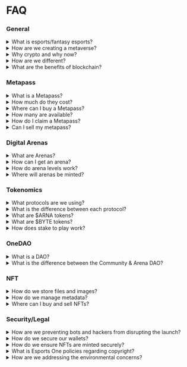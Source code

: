 # FAQ

### General

<details>

<summary>What is esports/fantasy esports?</summary>

Esports stands for “electronic sports” and most commonly refers to any video game title(s) with a competitive professional scene such as CS:GO, League of Legends, DOTA 2, Fortnite, etc.

Similar to fantasy football, fantasy esports is a way for fans to battle each other using teams comprised of their favorite players. The winner is determined by fantasy points accrued by their players’ stats in their professional matches.

</details>

<details>

<summary>How are we creating a metaverse?</summary>

Esports One is creating an interactive virtual map, that through the use of crypto tokens and utility-based NFTs, will elevate the experience of online gaming communities, competition, and esports fandom. This virtual map will consist of digital properties, called arenas, for communities of all backgrounds and goals to create, play, and grow.&#x20;

Dedicated arena owners can upgrade their land to acquire new features, more significant reward allocations, cosmetics, and other bonuses. We will also have game experiences within our metaverse, such as fantasy esports, predictions, game missions, and eventually other gaming/esport titles offered by partners and arena owners.

</details>

<details>

<summary>Why crypto and why now?</summary>

We have always prided ourselves on our fantasy platform, being “all-in-one” with everything you could want as a gamer or esports fan. Yet, we always ask our team, “What are we missing” or “How do we improve.” With the innovations of Web 3.0, we realized that crypto would also significantly improve the international user experience. Specifically, it comes to claiming prizes and earning rewards due to its instantaneous nature, global usage, and blockchain security. On top of that, we also recognized the importance of ownership for digital rewards/assets for gamers and fans.

Decentralized ownership will play a significant role in the future of gaming. We are working with our community, advisors, and legal team to establish a DAO that gives our community the power to build the metaverse they envision.

</details>

<details>

<summary>How are we different?</summary>

We're not just creating another NFT collection. We're not just launching the next DAO. And we're not launching our own token with no utility.\
\
Instead, we're taking each of these pillars of web3 and combining them to form a true metaverse, fully decentralized, from day one.\
\
Our NFTs will be mutable, used to participate in experiences like fantasy esports. They will provide special access to holders.

Our token will incentivize and reward governance participation. It will be a mechanism that can be staked, earned, spent and redeemed. It will enable true vested interest from holders and investors alike.

Our DAO is the cornerstone of the platform. Enabled through the implementation of guilds, each with their own budgets, members and initiatives, with the primary goal of creating more value of the token.\
\
Each pillar is a monumental undertaking on it's own. But if done methodically and in conjunction with one another, they will be able to support the other and bring to life what will truly be the future of the metaverse.

</details>

<details>

<summary>What are the benefits of blockchain?</summary>

**Distributed Ledger Technology** All network participants have access to the distributed ledger and its immutable record of transactions. With this shared ledger, transactions are recorded only once, eliminating the duplication of effort typical of traditional business networks.

**Immutable Records** No participant can change or tamper with a transaction after being recorded to the shared ledger. If a transaction record includes an error, a new transaction must be added to reverse the error, and both transactions are then visible.

**Smart Contracts** A [smart contract](glossary.md), like any contract, establishes the terms of an agreement. But unlike a traditional contract, a smart contract’s terms are executed as code running on a blockchain like Ethereum. Smart contracts allow developers to build apps that take advantage of blockchain security, reliability, and accessibility while offering sophisticated peer-to-peer functionality — everything from loans and insurance to logistics and gaming.

</details>

### Metapass

<details>

<summary>What is a Metapass?</summary>

The Metapass is your passport into the esports and gaming metaverse built by Esports One. They are standalone access NFTs that will reward holders and unlock future in-game utility within the esports and gaming metaverse. In the same way that a passport allows travel from country to country, your Metapass will grant access to Arenas.

By holding a Metapass, you will receive exclusive benefits, including everything from arena giveaways, NFT presales, elevated Discord status, digital and in-person events, staking rewards, airdrops (tokens, player cards, partner collabs), and much more.

Additionally, owners of a Metapass will be the inaugural members of OneDAO, the governance and community-run organization that rewards members with tokens for actively participating in the ecosystem's growth.

</details>

<details>

<summary>How much do they cost?</summary>

During the mint you can claim Metapass Carbon & Gold for free, including the gas.

Metapass Standard is also free, except for the gas fees which should only be a few cents since the NFTs are being minted on Polygon.\


After mint they will be available on secondary exchanges.

</details>

<details>

<summary>Where can I buy a Metapass?</summary>

The official collection on Opensea can be found here: [https://opensea.io/collection/metapass-genesis](https://opensea.io/collection/metapass-genesis)\
\
Be careful of fake/scam collections and only use the links provided by Esports One staff.

</details>

<details>

<summary>How many are available?</summary>

Each edition will only be available for claiming for a limited amount of time.

Metapass Carbon: 1,000\
Metapass Gold: 3,000\
Metapass Standard: Unlimited

</details>

<details>

<summary>How do I claim a Metapass?</summary>

Visit [https://meta.esportsone.com/](https://meta.esportsone.com/)

</details>

<details>

<summary>Can I sell my metapass?</summary>

Of course. But once you release your Metapass to someone else, all the benefits and access will transfer with it, including OneDAO and access to the Arena presale.

</details>

### Digital Arenas

<details>

<summary>What are Arenas?</summary>

Arenas are the foundation for building a thriving community within the metaverse. Each arena is an ERC-1155 plot of digital real-estate that hosts gaming and esports-centric contests and events. Once an owner stakes an arena, they begin to receive regular allocations of tokens to incentivize active participation in their arena.

</details>

<details>

<summary>How can I get an arena?</summary>

Since there will only be 1,000 arenas during season one, we are building a reserve list of community members, partners, and influencers. Additionally, we will be running various giveaways and contests to secure an arena early. Your best chance is to pick up a Metapass Carbon prior to release.

</details>

<details>

<summary>How do arena levels work?</summary>

As you stake your arena and participate within the ecosystem, your arena will accrue experience and levels—the higher your arena's level, the greater the rewards. This increases the value of your arena via custom cosmetics and access to new features and experiences.

</details>

<details>

<summary>Where will arenas be minted?</summary>

The arenas will be minted and activated on our very own site.

</details>

### Tokenomics

<details>

<summary>What protocols are we using?</summary>

In addition to [ERC-20](https://ethereum.org/en/developers/docs/standards/tokens/erc-20/) and [ERC-721](https://github.com/ethereum/EIPs/issues/721), we're utilizing a new standard for our NFT assets, [ERC-1155](https://github.com/ethereum/EIPs/issues/1155). This allows for the management of single and multiple token types and enables us to deploy contracts that include multiple tokens of the same type and a combination of fungible and non-fungible tokens.

</details>

<details>

<summary>What is the difference between each protocol?</summary>

### **ERC-20**

**$ESPORTS & $BYTE**

The token standard is used for creating and issuing smart contracts on the Ethereum blockchain. Smart contracts can then be used to create a smart property or tokenized assets that people can invest in. ERC stands for "Ethereum request for comment," and the ERC20 standard was implemented in 2015.

They are used across the ecosystem by owners, managers, brands, and organizations. Allows for the exchange of ASSETS.

### **ERC-721**

#### **ASSETS**

An open standard that describes how to build non-fungible or unique tokens on the Ethereum blockchain. While most tokens are fungible (every token is the same as every other token), ERC-721 tokens are all unique. Think of them like rare, one-of-a-kind collectibles. Ensures verifiable scarcity that allows token ownership to be tracked at the individual layer. Each asset has a UUID (Unique Identifier) and optional metadata.

Player cards and user avatars are considered to be assets.

### ERC-1155

#### **ARENAS**

The first token standard that allows users to mint fungible (identical) and non-fungible (unique) assets in a single, smart contract—enabling the creation of every type of asset, from digital currency to tokenized real estate up to gaming items and digital art.

ERC-1155 is the perfect protocol since it allows arenas to evolve, expand, and adapt as the ecosystem grows.

</details>

<details>

<summary>What are $ARNA tokens?</summary>

The $ARNA token is our primary utility token and will be publicly available on third-party exchanges and directly from our website. Everything within the ecosystem is backed by $ARNA and used to incentivize staking, whether in the form of arenas or $ARNA tokens itself.

</details>

<details>

<summary>What are $BYTE tokens?</summary>

$BYTE are social tokens used to engage and grow your community. Users can earn $BYTE in several ways, both on Esports One and through 3rd party integrations. Users can spend BYTES in the marketplace on card packs, unlock access to events, purchase arena experiences, and tip other users and arena owners.&#x20;

Most importantly, $BYTE is our governance token and is rewarded to DAO participants.

</details>

<details>

<summary>How does stake to play work?</summary>

Stake to play is our spin of "Play to Earn" and is how we promote shared ownership across the ecosystem.&#x20;

Users can "stake" in two different ways.

1. Arena Staking
2. Token Staking

Arena staking is how individual arenas are activated and provide owners with passive token allocations while incentivizing community building.

Token staking makes it easy for anyone to join our metaverse and experience all it offers. Traditionally, individuals are asked to pay or risk crypto to interact with a platform in the crypto world. In the esports metaverse, we use staking.

</details>

### OneDAO

<details>

<summary>What is a DAO?</summary>

The acronym is short for "Decentralized Autonomous Organization." In short, a DAO is an open-source blockchain protocol that is governed by rules set forth by its elected members. DAOs are a community of individuals who share a common interest (or many).

Establishing DAOs allows our community in the esports metaverse to decide future features for the roadmap, reward systems, invest in other projects or companies, and much more. DAOs are just the first step in supporting our community and the beginning of our platform being community-owned.

[Whiteboard Crypto: What is a DAO?](https://www.youtube.com/watch?v=KHm0uUPqmVE)

</details>

<details>

<summary>What is the difference between the Community &#x26; Arena DAO?</summary>

**Arena DAO**\
Available only to staked arena owners. This allows holders of Arenas to govern themselves under the Community DAO and shape the future of all arenas.

**Community DAO** \
****Allows users who own and have staked $ESPORT to submit proposals and participate in the governance of the token and community. The Community DAO will be able to direct funds from the Community treasury as they see fit.

</details>

### NFT

<details>

<summary>How do we store files and images?</summary>

We are utilizing the [IPFS](https://ipfs.io/) file-sharing system as it can be leveraged to store and share large files more efficiently. It relies on cryptographic hashes that can easily be stored on a blockchain. Nonetheless, IPFS does not permit users to share files with selected parties.

</details>

<details>

<summary>How do we manage metadata?</summary>

Metadata connection uses IPFS URI.

* A Uniform Resource Identifier, or URI, specifies a particular piece of content in each context. The URI scheme determines the context (appended to the URI as a prefix, followed by ://). The URI scheme for IPFS is simply ipfs.
* IPFS URIs are the canonical representation for an IPFS link. The ipfs scheme makes it unambiguous that the CID (uniquely identifies a piece of content) refers to content on IPFS and not some other system.
* We use an IPFS URI to link from smart contracts to any external data stored using IPFS, including metadata that describes and contextualizes the token.
* IPFS URIs are also a way to link from within a token's metadata to images and other assets stored on IPFS.

</details>

<details>

<summary>Where can I buy and sell NFTs?</summary>

You will be able to buy and sell our NFTs directly from our marketplace using our tokens and ethereum. Additionally, NFTs will be accessible from 3rd party exchanges.

</details>

### Security/Legal

<details>

<summary>How are we preventing bots and hackers from disrupting the launch?</summary>

Wallets will be limited to only one Arena mint during the reserve list private sale. We will have users verify their wallets through Discord to help prevent bots. In terms of our smart contracts, our team of developers and advisors is confident in the contract structure. Additionally, we will have our smart contract audited by [CertiK](https://certik.com).

As always, a significant part of crypto-security is preventing silly mistakes. Only a few of our team will have access to announcement channels in Discord. Our Discord will have constant reminders to turn off private DMs, don’t click links outside of the #official-links channel, and more typical guards in place.

</details>

<details>

<summary>How do we secure our wallets?</summary>

We minimize the responsibility of our hot wallets and limit them to referral and reserve lists. Other wallets are strictly cold storage and are responsible for updating the platform with new contracts and parameters.&#x20;

Cold wallets use 2 out of 3 [multi-signature wallets](https://github.com/gnosis/MultiSigWallet), with owners of the multi-signatures being three hardware wallets.

The wallet can upgrade our ESPORT token and the ability to extend functionality.

</details>

<details>

<summary>How do we ensure NFTs are minted securely?</summary>

All NFTs are created and uploaded to the IPFS, a peer-to-peer file transfer network secured by the blockchain and provides lifetime access to each token’s data. Only authorized users will be able to mint tokens, which includes creators. This allows for additional procedures to verify candidates for minting their own NFTs.

</details>

<details>

<summary>What is Esports One policies regarding copyright?</summary>

Our mission is to grow communities and operate with transparency as this is your platform. Due to the variety of NFT assets on our site, we have several policies:

* Arenas - Owners of arenas are free to use their NFT commercially.
* Player Cards - Due to cards having team copyrighted logos and player likeness, you are not permitted to commercialize Player Cards.
* Avatars - These are your representation of yourself in the esports metaverse, so you are free to use your Avatar as you wish.

</details>

<details>

<summary>How are we addressing the environmental concerns?</summary>

Initially, we planned on launching an NFT project in Summer 2021. Still, after our team researched the environmental impact of specific blockchains and consensus processes, we decided it would be best to wait till sustainable blockchain technology progressed even further. In the last several months, an explosion of innovation within crypto has led to more sustainable options like [Polygon](https://polygon.technology/), a protocol that operates off of proof-of-stake, allowing for minimal energy usage and fast transactions while maintaining the security of proof-of-work consensus.

Additionally, 1% of all transactions will go towards conservation and environmental impact causes and charities.

Environmental impact is a top priority of ours, and we will regularly update our policies in the best interest of the environment.

</details>
